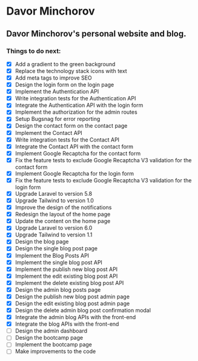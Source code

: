 # Davor Minchorov

## Davor Minchorov's personal website and blog.

### Things to do next:
- [x] Add a gradient to the green background
- [x] Replace the technology stack icons with text
- [x] Add meta tags to improve SEO
- [x] Design the login form on the login page
- [x] Implement the Authentication API
- [x] Write integration tests for the Authentication API
- [x] Integrate the Authentication API with the login form
- [x] Implement the authorization for the admin routes
- [x] Setup Bugsnag for error reporting
- [x] Design the contact form on the contact page
- [x] Implement the Contact API
- [x] Write integration tests for the Contact API
- [x] Integrate the Contact API with the contact form
- [x] Implement Google Recaptcha for the contact form
- [x] Fix the feature tests to exclude Google Recaptcha V3 validation for the contact form
- [x] Implement Google Recaptcha for the login form
- [x] Fix the feature tests to exclude Google Recaptcha V3 validation for the login form
- [x] Upgrade Laravel to version 5.8
- [x] Upgrade Tailwind to version 1.0
- [x] Improve the design of the notifications
- [x] Redesign the layout of the home page
- [x] Update the content on the home page
- [x] Upgrade Laravel to version 6.0
- [x] Upgrade Tailwind to version 1.1
- [x] Design the blog page
- [x] Design the single blog post page
- [x] Implement the Blog Posts API
- [x] Implement the single blog post API
- [x] Implement the publish new blog post API
- [x] Implement the edit existing blog post API
- [x] Implement the delete existing blog post API
- [x] Design the admin blog posts page
- [x] Design the publish new blog post admin page
- [x] Design the edit existing blog post admin page
- [x] Design the delete admin blog post confirmation modal
- [x] Integrate the admin blog APIs with the front-end
- [x] Integrate the blog APIs with the front-end
- [ ] Design the admin dashboard
- [ ] Design the bootcamp page
- [ ] Implement the bootcamp page
- [ ] Make improvements to the code
